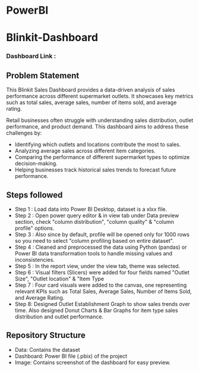 # PowerBI
# Blinkit-Dashboard

### Dashboard Link : 

## Problem Statement

This Blinkit Sales Dashboard provides a data-driven analysis of sales performance across different supermarket outlets. It showcases key metrics such as total sales, average sales, number of items sold, and average rating.

Retail businesses often struggle with understanding sales distribution, outlet performance, and product demand. This dashboard aims to address these challenges by:
- Identifying which outlets and locations contribute the most to sales.
- Analyzing average sales across different item categories.
- Comparing the performance of different supermarket types to optimize decision-making.
- Helping businesses track historical sales trends to forecast future performance.

## Steps followed 

- Step 1 : Load data into Power BI Desktop, dataset is a xlxx file.
- Step 2 : Open power query editor & in view tab under Data preview section, check "column distribution", "column quality" & "column profile" options.
- Step 3 : Also since by default, profile will be opened only for 1000 rows so you need to select "column profiling based on entire dataset".
- Step 4 : Cleaned and preprocessed the data using Python (pandas) or Power BI data transformation tools to handle missing values and inconsistencies.
- Step 5 : In the report view, under the view tab, theme was selected.
- Step 6 : Visual filters (Slicers) were added for four fields named "Outlet Size", "Outlet location" & "Item Type 
- Step 7 : Four card visuals were added to the canvas, one representing relevant KPIs such as Total Sales, Average Sales, Number of Items Sold, and Average Rating.
- Step 8: Designed Outlet Establishment Graph to show sales trends over time. Also designed Donut Charts & Bar Graphs for item type sales distribution and outlet performance.

## Repository Structure
- Data: Contains the dataset
- Dashboard: Power BI file (.pbix) of the project
- Image: Contains screenshot of the dashboard for easy preview.
